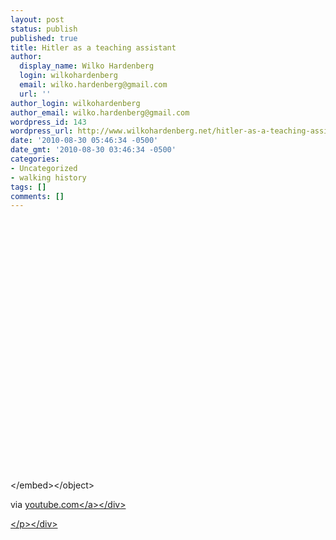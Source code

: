 ```yaml
---
layout: post
status: publish
published: true
title: Hitler as a teaching assistant
author:
  display_name: Wilko Hardenberg
  login: wilkohardenberg
  email: wilko.hardenberg@gmail.com
  url: ''
author_login: wilkohardenberg
author_email: wilko.hardenberg@gmail.com
wordpress_id: 143
wordpress_url: http://www.wilkohardenberg.net/hitler-as-a-teaching-assistant/
date: '2010-08-30 05:46:34 -0500'
date_gmt: '2010-08-30 03:46:34 -0500'
categories:
- Uncategorized
- walking history
tags: []
comments: []
---
```


<div class="posterous_bookmarklet_entry">
      <object height="417" width="500"><param name="movie" value="http:&#47;&#47;www.youtube.com&#47;v&#47;EOd3tWVTKNc&hl=en&fs=1" &#47;><param name="wmode" value="window" &#47;><param name="allowFullScreen" value="true" &#47;><param name="allowscriptaccess" value="always" &#47;><embed allowfullscreen="true" src="http:&#47;&#47;www.youtube.com&#47;v&#47;EOd3tWVTKNc&hl=en&fs=1" wmode="window" allowscriptaccess="always" type="application&#47;x-shockwave-flash" height="417" width="500"><&#47;embed><&#47;object></p>
<div class="posterous_quote_citation">via <a href="http:&#47;&#47;www.youtube.com&#47;watch?v=EOd3tWVTKNc">youtube.com<&#47;a><&#47;div></p>
<p><&#47;p><&#47;div></p>
